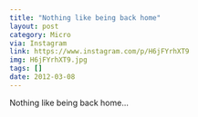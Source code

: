 ```yaml
---
title: "Nothing like being back home"
layout: post
category: Micro
via: Instagram
link: https://www.instagram.com/p/H6jFYrhXT9
img: H6jFYrhXT9.jpg
tags: []
date: 2012-03-08
---
```

Nothing like being back home...